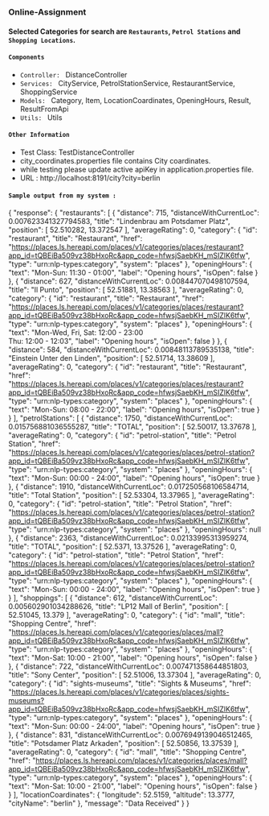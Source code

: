 ### Online-Assignment

#### Selected Categories for search are `Restaurants`, `Petrol Stations` and `Shopping Locations`.

#### `Components`
- `Controller: ` DistanceController
- `Services: ` CityService, PetrolStationService, RestaurantService, ShoppingService
- `Models: ` Category, Item, LocationCoardinates, OpeningHours, Result, ResultFromApi
- `Utils: ` Utils

#### `Other Information`
- Test Class: TestDistanceController
- city_coordinates.properties file contains City coardinates.
- while testing please update active apiKey in application.properties file.
- URL : http://localhost:8191/city?city=berlin

#### `Sample output from my system :`
{
    "response": {
        "restaurants": [
            {
                "distance": 715,
                "distanceWithCurrentLoc": 0.007623341327794583,
                "title": "Lindenbrau am Potsdamer Platz",
                "position": [
                    52.510282,
                    13.372547
                ],
                "averageRating": 0,
                "category": {
                    "id": "restaurant",
                    "title": "Restaurant",
                    "href": "https://places.ls.hereapi.com/places/v1/categories/places/restaurant?app_id=tQBEiBa509vz38bHxoRc&app_code=hfwsjSaebKH_mSIZlK6tfw",
                    "type": "urn:nlp-types:category",
                    "system": "places"
                },
                "openingHours": {
                    "text": "Mon-Sun: 11:30 - 01:00",
                    "label": "Opening hours",
                    "isOpen": false
                }
            },
            {
                "distance": 627,
                "distanceWithCurrentLoc": 0.008447070498107594,
                "title": "Il Punto",
                "position": [
                    52.51881,
                    13.38563
                ],
                "averageRating": 0,
                "category": {
                    "id": "restaurant",
                    "title": "Restaurant",
                    "href": "https://places.ls.hereapi.com/places/v1/categories/places/restaurant?app_id=tQBEiBa509vz38bHxoRc&app_code=hfwsjSaebKH_mSIZlK6tfw",
                    "type": "urn:nlp-types:category",
                    "system": "places"
                },
                "openingHours": {
                    "text": "Mon-Wed, Fri, Sat: 12:00 - 23:00<br/>Thu: 12:00 - 12:03",
                    "label": "Opening hours",
                    "isOpen": false
                }
            },
            {
                "distance": 584,
                "distanceWithCurrentLoc": 0.00848113789535138,
                "title": "Einstein Unter den Linden",
                "position": [
                    52.51714,
                    13.38609
                ],
                "averageRating": 0,
                "category": {
                    "id": "restaurant",
                    "title": "Restaurant",
                    "href": "https://places.ls.hereapi.com/places/v1/categories/places/restaurant?app_id=tQBEiBa509vz38bHxoRc&app_code=hfwsjSaebKH_mSIZlK6tfw",
                    "type": "urn:nlp-types:category",
                    "system": "places"
                },
                "openingHours": {
                    "text": "Mon-Sun: 08:00 - 22:00",
                    "label": "Opening hours",
                    "isOpen": true
                }
            }
        ],
        "petrolStations": [
            {
                "distance": 1750,
                "distanceWithCurrentLoc": 0.015756881036555287,
                "title": "TOTAL",
                "position": [
                    52.50017,
                    13.37678
                ],
                "averageRating": 0,
                "category": {
                    "id": "petrol-station",
                    "title": "Petrol Station",
                    "href": "https://places.ls.hereapi.com/places/v1/categories/places/petrol-station?app_id=tQBEiBa509vz38bHxoRc&app_code=hfwsjSaebKH_mSIZlK6tfw",
                    "type": "urn:nlp-types:category",
                    "system": "places"
                },
                "openingHours": {
                    "text": "Mon-Sun: 00:00 - 24:00",
                    "label": "Opening hours",
                    "isOpen": true
                }
            },
            {
                "distance": 1910,
                "distanceWithCurrentLoc": 0.017250568106584714,
                "title": "Total Station",
                "position": [
                    52.53304,
                    13.37965
                ],
                "averageRating": 0,
                "category": {
                    "id": "petrol-station",
                    "title": "Petrol Station",
                    "href": "https://places.ls.hereapi.com/places/v1/categories/places/petrol-station?app_id=tQBEiBa509vz38bHxoRc&app_code=hfwsjSaebKH_mSIZlK6tfw",
                    "type": "urn:nlp-types:category",
                    "system": "places"
                },
                "openingHours": null
            },
            {
                "distance": 2363,
                "distanceWithCurrentLoc": 0.02133995313959274,
                "title": "TOTAL",
                "position": [
                    52.5371,
                    13.37526
                ],
                "averageRating": 0,
                "category": {
                    "id": "petrol-station",
                    "title": "Petrol Station",
                    "href": "https://places.ls.hereapi.com/places/v1/categories/places/petrol-station?app_id=tQBEiBa509vz38bHxoRc&app_code=hfwsjSaebKH_mSIZlK6tfw",
                    "type": "urn:nlp-types:category",
                    "system": "places"
                },
                "openingHours": {
                    "text": "Mon-Sun: 00:00 - 24:00",
                    "label": "Opening hours",
                    "isOpen": true
                }
            }
        ],
        "shoppings": [
            {
                "distance": 612,
                "distanceWithCurrentLoc": 0.005602901034288626,
                "title": "LP12 Mall of Berlin",
                "position": [
                    52.51045,
                    13.379
                ],
                "averageRating": 0,
                "category": {
                    "id": "mall",
                    "title": "Shopping Centre",
                    "href": "https://places.ls.hereapi.com/places/v1/categories/places/mall?app_id=tQBEiBa509vz38bHxoRc&app_code=hfwsjSaebKH_mSIZlK6tfw",
                    "type": "urn:nlp-types:category",
                    "system": "places"
                },
                "openingHours": {
                    "text": "Mon-Sat: 10:00 - 21:00",
                    "label": "Opening hours",
                    "isOpen": false
                }
            },
            {
                "distance": 722,
                "distanceWithCurrentLoc": 0.007471358644851803,
                "title": "Sony Center",
                "position": [
                    52.51006,
                    13.37304
                ],
                "averageRating": 0,
                "category": {
                    "id": "sights-museums",
                    "title": "Sights & Museums",
                    "href": "https://places.ls.hereapi.com/places/v1/categories/places/sights-museums?app_id=tQBEiBa509vz38bHxoRc&app_code=hfwsjSaebKH_mSIZlK6tfw",
                    "type": "urn:nlp-types:category",
                    "system": "places"
                },
                "openingHours": {
                    "text": "Mon-Sun: 00:00 - 24:00",
                    "label": "Opening hours",
                    "isOpen": true
                }
            },
            {
                "distance": 831,
                "distanceWithCurrentLoc": 0.0076949139046512465,
                "title": "Potsdamer Platz Arkaden",
                "position": [
                    52.50856,
                    13.37539
                ],
                "averageRating": 0,
                "category": {
                    "id": "mall",
                    "title": "Shopping Centre",
                    "href": "https://places.ls.hereapi.com/places/v1/categories/places/mall?app_id=tQBEiBa509vz38bHxoRc&app_code=hfwsjSaebKH_mSIZlK6tfw",
                    "type": "urn:nlp-types:category",
                    "system": "places"
                },
                "openingHours": {
                    "text": "Mon-Sat: 10:00 - 21:00",
                    "label": "Opening hours",
                    "isOpen": false
                }
            }
        ],
        "locationCoardinates": {
            "longitude": 52.5159,
            "altitude": 13.3777,
            "cityName": "berlin"
        },
        "message": "Data Received"
    }
}

